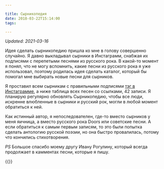```yaml
---

title: Сырникопедия
date: 2018-03-22T15:14:00
tags:

---
```


_Updated: 2021-03-16_

Идея сделать сырникопедию пришла ко мне в голову совершенно случайно. Я давно выкладывал сырники в Инстаграмм, снабжая их подписями с перепетыми песнями из русского рока. В какой-то момент я понял, что не могу вспомнить, какие песни из русского рока я уже использовал, поэтому родилась идея сделать каталог, который бы помогал мне выбирать новые песни для сырников.

<!--more-->

Я проставил всем сырникам с правильными подписями [тэг в
Инстаграмме](https://www.instagram.com/explore/tags/%D1%81%D1%8B%D1%80%D0%BD%D0%B8%D0%BA%D0%BE%D0%BF%D0%B5%D0%B4%D0%B8%D1%8F/),
а ниже таблица всех песен со ссылками, 42 записи. Я планирую регулярно обновлять Сырникопедию, чтобы все люди, искренне
влюбленные в сырники и русский рок, могли в любой момент обратиться к ней.

Как истинный автор, я непоследователен, где-то вместо сырников у меня яичница, а вместо русского рока Doors или советские песни. А если обратиться к самым первым записям, то это были попытка сделать антологию русской поэзии, но она быстро провалилась, потому что кончились стихотворения.

*PS* Большое спасибо моему другу Ивану Рогулину, который всегда продолжает в камментах песни, которые я пишу.

<!-- Table -->

{{<table>}}
